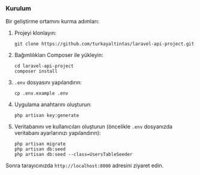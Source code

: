 ### Kurulum

Bir geliştirme ortamını kurma adımları:

1. Projeyi klonlayın:
    ```
    git clone https://github.com/turkayaltintas/laravel-api-project.git
    ```
2. Bağımlılıkları Composer ile yükleyin:
    ```
    cd laravel-api-project
    composer install
    ```
3. `.env` dosyasını yapılandırın:
    ```
    cp .env.example .env
    ```
4. Uygulama anahtarını oluşturun:
    ```
    php artisan key:generate
    ```
5. Veritabanını ve kullanıcıları oluşturun (öncelikle `.env` dosyanızda veritabanı ayarlarınızı yapılandırın):
    ```
    php artisan migrate
    php artisan db:seed
    php artisan db:seed --class=UsersTableSeeder
    ```

Sonra tarayıcınızda `http://localhost:8000` adresini ziyaret edin.


